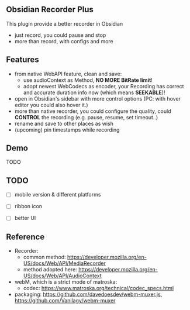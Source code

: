 ## Obsidian Recorder Plus
This plugin provide a better recorder in Obsidian
- just record, you could pause and stop
- more than record, with configs and more

## Features
- from native WebAPI feature, clean and save:
    - use audioContext as Method, **NO MORE BitRate limit**!
    - adopt newest WebCodecs as encoder, your Recording has correct and accurate duration info now (which means **SEEKABLE**)!
- open in Obsidian's sidebar with more control options (PC: with hover editor you could also hover it.)
- more than native recorder, you could configure the quality, could **CONTROL** the recording (e.g. pause, resume, set timeout..)
- rename and save to other places as wish
- (upcoming) pin timestamps while recording

## Demo
TODO

## TODO
* [ ] mobile version & different platforms
* [ ] ribbon icon
* [ ] better UI


## Reference
- Recorder:
    - common method: https://developer.mozilla.org/en-US/docs/Web/API/MediaRecorder
    - method adopted here: https://developer.mozilla.org/en-US/docs/Web/API/AudioContext
- webM, which is a strict mode of matroska:
    - codec: https://www.matroska.org/technical/codec_specs.html
- packaging: https://github.com/davedoesdev/webm-muxer.js, https://github.com/Vanilagy/webm-muxer
